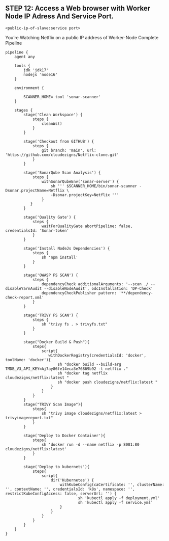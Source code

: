 ## STEP 12: Access a Web browser with Worker Node IP Adress And Service Port.
```<public-ip-of-slave:service port>```


You’re Watching Netflix on a public IP address of Worker-Node
Complete Pipeline
```
pipeline {
    agent any
    
    tools {
        jdk 'jdk17'
        nodejs 'node16'
    }
    
    environment {
        
        SCANNER_HOME= tool 'sonar-scanner'
    }

    stages {
        stage('Clean Workspace') {
            steps {
                cleanWs()
            }
        }
        
        stage('Checkout from GITHUB') {
            steps {
                git branch: 'main', url: 'https://github.com/cloudezigns/Netflix-clone.git'
            }
        }
        
        stage('SonarQube Scan Analysis') {
            steps {
                withSonarQubeEnv('sonar-server') {
                    sh ''' $SCANNER_HOME/bin/sonar-scanner -Dsonar.projectName=Netflix \
                    -Dsonar.projectKey=Netflix '''
                }
           }
        }
        
        stage('Quality Gate') {
            steps {
                waitForQualityGate abortPipeline: false, credentialsId: 'Sonar-token'
            }
        }
        
        stage('Install NodeJs Dependencies') {
            steps {
                sh 'npm install'
            }
        }
        
        stage('OWASP FS SCAN') {
            steps {
                dependencyCheck additionalArguments: '--scan ./ --disableYarnAudit --disableNodeAudit', odcInstallation: 'DP-Check'
                dependencyCheckPublisher pattern: '**/dependency-check-report.xml'
            }
        }
        
        stage('TRIVY FS SCAN') {
            steps {
                sh "trivy fs . > trivyfs.txt"
            }
        }
        
        stage("Docker Build & Push"){
            steps{
                script{
                   withDockerRegistry(credentialsId: 'docker', toolName: 'docker'){   
                       sh "docker build --build-arg TMDB_V3_API_KEY=Aj7ay86fe14eca3e76869b92 -t netflix ."
                       sh "docker tag netflix cloudezigns/netflix:latest "
                       sh "docker push cloudezigns/netflix:latest "
                    }
                }
            }
        }
        stage("TRIVY Scan Image"){
            steps{
                sh "trivy image cloudezigns/netflix:latest > trivyimagereport.txt" 
            }
        }
        
        stage('Deploy to Docker Container'){
            steps{
                sh 'docker run -d --name netflix -p 8081:80 cloudezigns/netflix:latest'
            }
        }
        
        stage('Deploy to kubernets'){
            steps{
                script{
                    dir('Kubernetes') {
                        withKubeConfig(caCertificate: '', clusterName: '', contextName: '', credentialsId: 'k8s', namespace: '', restrictKubeConfigAccess: false, serverUrl: '') {
                                sh 'kubectl apply -f deployment.yml'
                                sh 'kubectl apply -f service.yml'
                        }   
                    }
                }
            }
        }
    }
}
```
